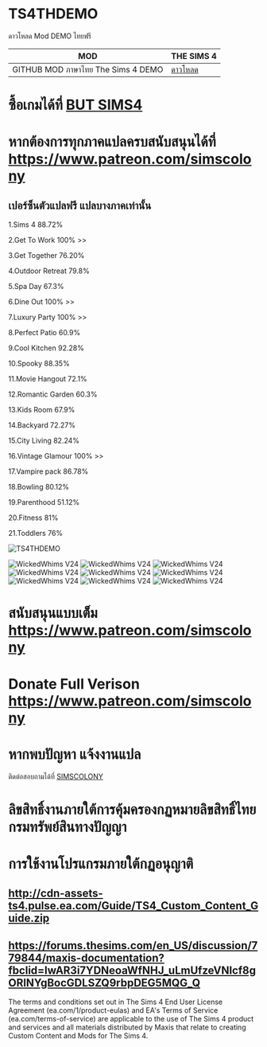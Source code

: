 # TS4THDEMO
ดาวโหลด Mod DEMO ไทยฟรี

| MOD   | THE SIMS 4 |
| ------------- | ------------- |
|GITHUB MOD ภาษาไทย The Sims 4 DEMO  | [ ดาวโหลด ](https://github.com/simcolony/TS4THDEMO/releases/download/TH434/SIMSCOLONY_V434.package) |

# ซื้อเกมได้ที่ [BUT SIMS4](https://www.cdkeys.com/pc/games/the-sims-4-standard-edition-pc-cd-key-origin?mw_aref=simscolony)


# หากต้องการทุกภาคแปลครบสนับสนุนได้ที่ https://www.patreon.com/simscolony
## เปอร์ซ็นตัวแปลฟรี แปลบางภาคเท่านั้น 
1.Sims 4 88.72% 

2.Get To Work 100% >>

3.Get Together 76.20%

4.Outdoor Retreat 79.8%

5.Spa Day 67.3%

6.Dine Out 100% >>

7.Luxury Party 100% >>

8.Perfect Patio 60.9%

9.Cool Kitchen 92.28%

10.Spooky 88.35%

11.Movie Hangout 72.1%

12.Romantic Garden 60.3%

13.Kids Room 67.9%

14.Backyard 72.27% 

15.City Living 82.24% 

16.Vintage Glamour 100% >>

17.Vampire pack 86.78%

18.Bowling 80.12%

19.Parenthood  51.12%

20.Fitness 81%

21.Toddlers 76%


![TS4THDEMO](https://i.imgur.com/Cb0ETW7.jpg)

![WickedWhims V24](https://i.imgur.com/WX3uPMf.jpg)
![WickedWhims V24](https://i.imgur.com/34GSL2S.jpg)
![WickedWhims V24](https://i.imgur.com/rppsRWD.jpg)
![WickedWhims V24](https://i.imgur.com/EumppKh.jpg)
![WickedWhims V24](https://i.imgur.com/AtVlOpM.jpg)
![WickedWhims V24](https://i.imgur.com/VlXvCl9.jpg)
![WickedWhims V24](https://i.imgur.com/1FqiZmm.jpg)
![WickedWhims V24](https://i.imgur.com/vfTgFyH.jpg)
![WickedWhims V24](https://i.imgur.com/7dFetNb.jpg)


# สนับสนุนแบบเต็ม https://www.patreon.com/simscolony
# Donate Full Verison https://www.patreon.com/simscolony

# หากพบปัญหา แจ้งงานแปล
ติดต่อสอบถามได้ที่ [SIMSCOLONY](https://www.facebook.com/SimsColony/)

# ลิขสิทธิ์งานภายใต้การคุ้มครองกฏหมายลิขสิทธิ์ไทย กรมทรัพย์สินทางปัญญา

# การใช้งานโปรแกรมภายใต้กฏอนุญาติ 
## http://cdn-assets-ts4.pulse.ea.com/Guide/TS4_Custom_Content_Guide.zip
## https://forums.thesims.com/en_US/discussion/779844/maxis-documentation?fbclid=IwAR3i7YDNeoaWfNHJ_uLmUfzeVNIcf8gORINYgBocGDLSZQ9rbpDEG5MQG_Q

The terms and conditions set out in The Sims 4 End User License Agreement (ea.com/1/product-eulas) and EA's Terms of Service (ea.com/terms-of-service) are applicable to the use of The Sims 4 product and services and all materials distributed by Maxis that relate to creating Custom Content and Mods for The Sims 4.




